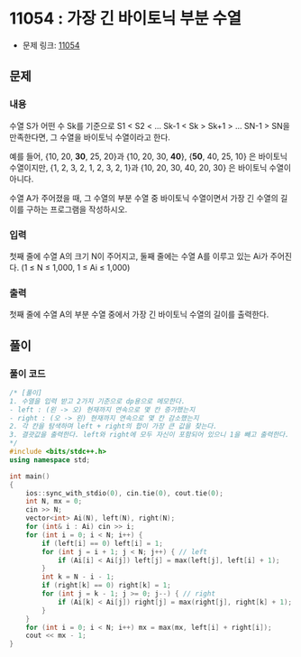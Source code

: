 # 11054 : 가장 긴 바이토닉 부분 수열
- 문제 링크: [11054](https://www.acmicpc.net/problem/1154)

## 문제
### 내용
수열 S가 어떤 수 Sk를 기준으로 S1 < S2 < ... Sk-1 < Sk > Sk+1 > ... SN-1 > SN을 만족한다면, 그 수열을 바이토닉 수열이라고 한다.

예를 들어, {10, 20, **30**, 25, 20}과 {10, 20, 30, **40**}, {**50**, 40, 25, 10} 은 바이토닉 수열이지만, {1, 2, 3, 2, 1, 2, 3, 2, 1}과 {10, 20, 30, 40, 20, 30} 은 바이토닉 수열이 아니다.

수열 A가 주어졌을 때, 그 수열의 부분 수열 중 바이토닉 수열이면서 가장 긴 수열의 길이를 구하는 프로그램을 작성하시오.

### 입력
첫째 줄에 수열 A의 크기 N이 주어지고, 둘째 줄에는 수열 A를 이루고 있는 Ai가 주어진다. (1 ≤ N ≤ 1,000, 1 ≤ Ai ≤ 1,000)

### 출력
첫째 줄에 수열 A의 부분 수열 중에서 가장 긴 바이토닉 수열의 길이를 출력한다.

## 풀이
### 풀이 코드
```cpp
/* [풀이]
1. 수열을 입력 받고 2가지 기준으로 dp용으로 메모한다.
- left : (왼 -> 오) 현재까지 연속으로 몇 칸 증가했는지
- right : (오 -> 왼) 현재까지 연속으로 몇 칸 감소했는지
2. 각 칸을 탐색하며 left + right의 합이 가장 큰 값을 찾는다.
3. 결괏값을 출력한다. left와 right에 모두 자신이 포함되어 있으니 1을 빼고 출력한다.
*/
#include <bits/stdc++.h>
using namespace std;

int main()
{
	ios::sync_with_stdio(0), cin.tie(0), cout.tie(0);
	int N, mx = 0; 
	cin >> N;
	vector<int> Ai(N), left(N), right(N);
	for (int& i : Ai) cin >> i;
	for (int i = 0; i < N; i++) {
		if (left[i] == 0) left[i] = 1;
		for (int j = i + 1; j < N; j++) { // left
			if (Ai[i] < Ai[j]) left[j] = max(left[j], left[i] + 1);
		}
		int k = N - i - 1;
		if (right[k] == 0) right[k] = 1;
		for (int j = k - 1; j >= 0; j--) { // right
			if (Ai[k] < Ai[j]) right[j] = max(right[j], right[k] + 1);
		}
	}
	for (int i = 0; i < N; i++) mx = max(mx, left[i] + right[i]);
	cout << mx - 1;
}
```